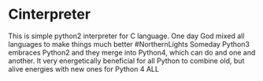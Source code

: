 # Cinterpreter

This is simple python2 interpreter for C language.
One day God mixed all languages to make things much better #NorthernLights
Someday Python3 embraces Python2 and they merge into Python4, which can do and one and another. It very energetically beneficial for all Python to combine old, but alive energies with new ones for Python 4 ALL
